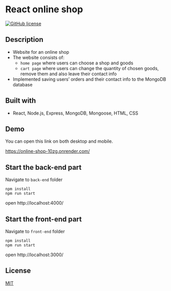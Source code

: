 # React online shop

[![GitHub license](https://img.shields.io/github/license/radomyr-horban/react-online-shop)](https://github.com/radomyr-horban/react-online-shop/main/LICENSE.md)

## Description

- Website for an online shop
- The website consists of:
  - `home page` where users can choose a shop and goods
  - `cart page` where users can change the quantity of chosen goods, remove them and also leave their contact info
- Implemented saving users’ orders and their contact info to the MongoDB database

## Built with

- React, Node.js, Express, MongoDB, Mongoose, HTML, CSS

## Demo

You can open this link on both desktop and mobile.

https://online-shop-10zg.onrender.com/

## Start the back-end part

Navigate to `back-end` folder

`npm install`<br/>
`npm run start`

open http://localhost:4000/

## Start the front-end part

Navigate to `front-end` folder

`npm install`<br/>
`npm run start`

open http://localhost:3000/

## License

[MIT](https://choosealicense.com/licenses/mit/)
